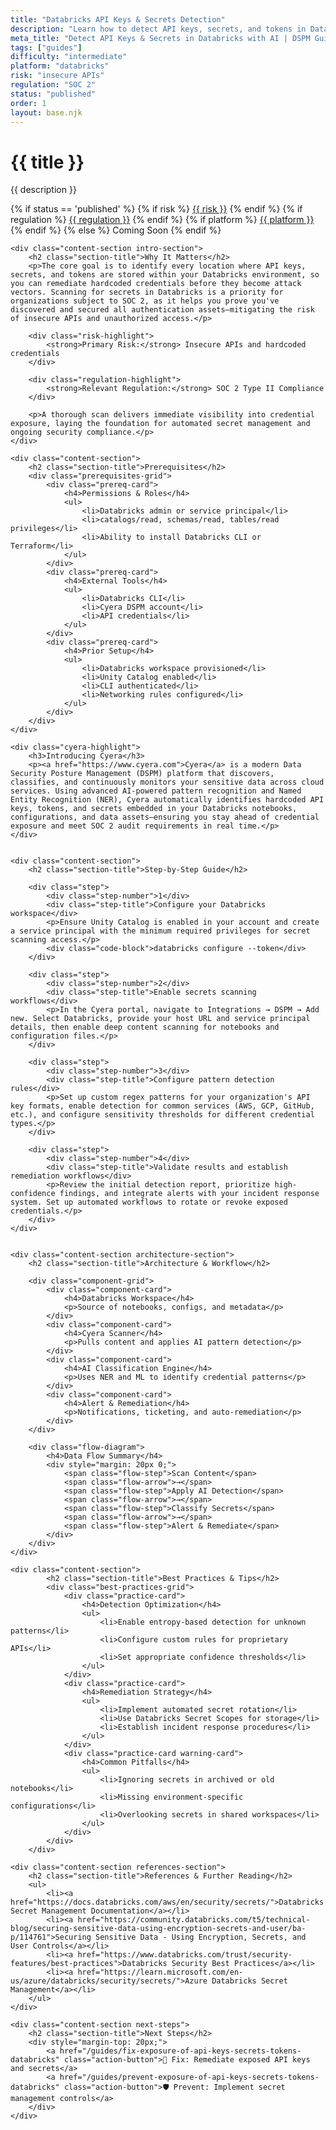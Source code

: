 ```yaml
---
title: "Databricks API Keys & Secrets Detection"
description: "Learn how to detect API keys, secrets, and tokens in Databricks environments. Follow step-by-step guidance for SOC 2 compliance."
meta_title: "Detect API Keys & Secrets in Databricks with AI | DSPM Guide"
tags: ["guides"]
difficulty: "intermediate"
platform: "databricks"
risk: "insecure APIs"
regulation: "SOC 2"
status: "published"
order: 1
layout: base.njk
---
```


<div class="container">
    <div class="header">
        <h1>{{ title }}</h1>
        <p>{{ description }}</p>
        <div class="guide-tags-container">
			<div class="guide-tags-wrapper">
		    {% if status == 'published' %}
		        {% if risk %}
		        <a href="/risk/{{ risk | downcase | replace: ' ', '-' }}/" class="guide-tag risk">{{ risk }}</a>
		        {% endif %}
		        {% if regulation %}
		        <a href="/regulation/{{ regulation | downcase | replace: ' ', '-' }}/" class="guide-tag regulation">{{ regulation }}</a>
		        {% endif %}
		        {% if platform %}
		        <a href="/platforms/{{ platform | downcase | replace: ' ', '-' }}/" class="guide-tag platform">{{ platform }}</a>
		        {% endif %}
		    {% else %}
		        <span class="guide-tag coming-soon">Coming Soon</span>
		    {% endif %}
		</div>
		</div>
    </div>

    <div class="content-section intro-section">
        <h2 class="section-title">Why It Matters</h2>
        <p>The core goal is to identify every location where API keys, secrets, and tokens are stored within your Databricks environment, so you can remediate hardcoded credentials before they become attack vectors. Scanning for secrets in Databricks is a priority for organizations subject to SOC 2, as it helps you prove you've discovered and secured all authentication assets—mitigating the risk of insecure APIs and unauthorized access.</p>
        
        <div class="risk-highlight">
            <strong>Primary Risk:</strong> Insecure APIs and hardcoded credentials
        </div>
        
        <div class="regulation-highlight">
            <strong>Relevant Regulation:</strong> SOC 2 Type II Compliance
        </div>
        
        <p>A thorough scan delivers immediate visibility into credential exposure, laying the foundation for automated secret management and ongoing security compliance.</p>
    </div>

    <div class="content-section">
        <h2 class="section-title">Prerequisites</h2>
        <div class="prerequisites-grid">
            <div class="prereq-card">
                <h4>Permissions & Roles</h4>
                <ul>
                    <li>Databricks admin or service principal</li>
                    <li>catalogs/read, schemas/read, tables/read privileges</li>
                    <li>Ability to install Databricks CLI or Terraform</li>
                </ul>
            </div>
            <div class="prereq-card">
                <h4>External Tools</h4>
                <ul>
                    <li>Databricks CLI</li>
                    <li>Cyera DSPM account</li>
                    <li>API credentials</li>
                </ul>
            </div>
            <div class="prereq-card">
                <h4>Prior Setup</h4>
                <ul>
                    <li>Databricks workspace provisioned</li>
                    <li>Unity Catalog enabled</li>
                    <li>CLI authenticated</li>
                    <li>Networking rules configured</li>
                </ul>
            </div>
        </div>
    </div>
	
    <div class="cyera-highlight">
        <h3>Introducing Cyera</h3>
        <p><a href="https://www.cyera.com">Cyera</a> is a modern Data Security Posture Management (DSPM) platform that discovers, classifies, and continuously monitors your sensitive data across cloud services. Using advanced AI-powered pattern recognition and Named Entity Recognition (NER), Cyera automatically identifies hardcoded API keys, tokens, and secrets embedded in your Databricks notebooks, configurations, and data assets—ensuring you stay ahead of credential exposure and meet SOC 2 audit requirements in real time.</p>
    </div>
	

    <div class="content-section">
        <h2 class="section-title">Step-by-Step Guide</h2>
        
        <div class="step">
            <div class="step-number">1</div>
            <div class="step-title">Configure your Databricks workspace</div>
            <p>Ensure Unity Catalog is enabled in your account and create a service principal with the minimum required privileges for secret scanning access.</p>
            <div class="code-block">databricks configure --token</div>
        </div>

        <div class="step">
            <div class="step-number">2</div>
            <div class="step-title">Enable secrets scanning workflows</div>
            <p>In the Cyera portal, navigate to Integrations → DSPM → Add new. Select Databricks, provide your host URL and service principal details, then enable deep content scanning for notebooks and configuration files.</p>
        </div>

        <div class="step">
            <div class="step-number">3</div>
            <div class="step-title">Configure pattern detection rules</div>
            <p>Set up custom regex patterns for your organization's API key formats, enable detection for common services (AWS, GCP, GitHub, etc.), and configure sensitivity thresholds for different credential types.</p>
        </div>

        <div class="step">
            <div class="step-number">4</div>
            <div class="step-title">Validate results and establish remediation workflows</div>
            <p>Review the initial detection report, prioritize high-confidence findings, and integrate alerts with your incident response system. Set up automated workflows to rotate or revoke exposed credentials.</p>
        </div>
    </div>


    <div class="content-section architecture-section">
        <h2 class="section-title">Architecture & Workflow</h2>
        
        <div class="component-grid">
            <div class="component-card">
                <h4>Databricks Workspace</h4>
                <p>Source of notebooks, configs, and metadata</p>
            </div>
            <div class="component-card">
                <h4>Cyera Scanner</h4>
                <p>Pulls content and applies AI pattern detection</p>
            </div>
            <div class="component-card">
                <h4>AI Classification Engine</h4>
                <p>Uses NER and ML to identify credential patterns</p>
            </div>
            <div class="component-card">
                <h4>Alert & Remediation</h4>
                <p>Notifications, ticketing, and auto-remediation</p>
            </div>
        </div>

        <div class="flow-diagram">
            <h4>Data Flow Summary</h4>
            <div style="margin: 20px 0;">
                <span class="flow-step">Scan Content</span>
                <span class="flow-arrow">→</span>
                <span class="flow-step">Apply AI Detection</span>
                <span class="flow-arrow">→</span>
                <span class="flow-step">Classify Secrets</span>
                <span class="flow-arrow">→</span>
                <span class="flow-step">Alert & Remediate</span>
            </div>
        </div>
    </div>

	<div class="content-section">
	        <h2 class="section-title">Best Practices & Tips</h2>
	        <div class="best-practices-grid">
	            <div class="practice-card">
	                <h4>Detection Optimization</h4>
	                <ul>
	                    <li>Enable entropy-based detection for unknown patterns</li>
	                    <li>Configure custom rules for proprietary APIs</li>
	                    <li>Set appropriate confidence thresholds</li>
	                </ul>
	            </div>
	            <div class="practice-card">
	                <h4>Remediation Strategy</h4>
	                <ul>
	                    <li>Implement automated secret rotation</li>
	                    <li>Use Databricks Secret Scopes for storage</li>
	                    <li>Establish incident response procedures</li>
	                </ul>
	            </div>
	            <div class="practice-card warning-card">
	                <h4>Common Pitfalls</h4>
	                <ul>
	                    <li>Ignoring secrets in archived or old notebooks</li>
	                    <li>Missing environment-specific configurations</li>
	                    <li>Overlooking secrets in shared workspaces</li>
	                </ul>
	            </div>
	        </div>
	    </div>

    <div class="content-section references-section">
        <h2 class="section-title">References & Further Reading</h2>
        <ul>
            <li><a href="https://docs.databricks.com/aws/en/security/secrets/">Databricks Secret Management Documentation</a></li>
            <li><a href="https://community.databricks.com/t5/technical-blog/securing-sensitive-data-using-encryption-secrets-and-user/ba-p/114761">Securing Sensitive Data - Using Encryption, Secrets, and User Controls</a></li>
            <li><a href="https://www.databricks.com/trust/security-features/best-practices">Databricks Security Best Practices</a></li>
            <li><a href="https://learn.microsoft.com/en-us/azure/databricks/security/secrets/">Azure Databricks Secret Management</a></li>
        </ul>
    </div>

    <div class="content-section next-steps">
        <h2 class="section-title">Next Steps</h2>
        <div style="margin-top: 20px;">
            <a href="/guides/fix-exposure-of-api-keys-secrets-tokens-databricks" class="action-button">🔧 Fix: Remediate exposed API keys and secrets</a>
            <a href="/guides/prevent-exposure-of-api-keys-secrets-tokens-databricks" class="action-button">🛡️ Prevent: Implement secret management controls</a>
        </div>
    </div>
</div>